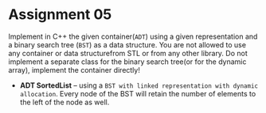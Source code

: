 # Assignment 05
Implement  in  C++  the  given container(`ADT`)  using  a  given  representation  and  a binary  search tree  (`BST`) as  a  data  structure.  You  are  not  allowed  to  use any container  or  data  structurefrom  STL or from any other library. Do  not  implement  a  separate  class  for  the binary  search  tree(or  for  the  dynamic  array), implement the container directly!
- **ADT SortedList** – using a `BST with linked representation with dynamic allocation`. Every node of the BST will retain the number of elements to the left of the node as well.
